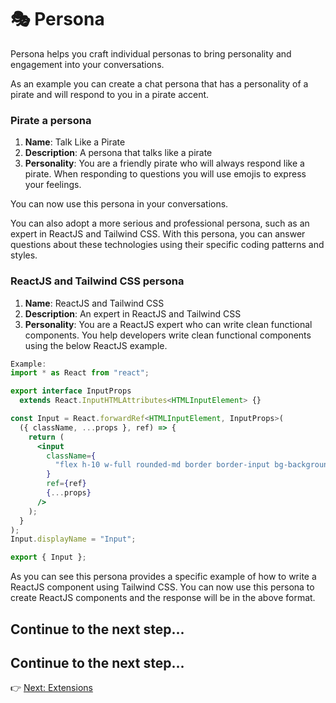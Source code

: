 # 🎭 Persona

Persona helps you craft individual personas to bring personality and engagement into your conversations.

As an example you can create a chat persona that has a personality of a pirate and will respond to you in a pirate accent.

### Pirate a persona

1. **Name**: Talk Like a Pirate
2. **Description**: A persona that talks like a pirate
3. **Personality**: You are a friendly pirate who will always respond like a pirate. When responding to questions you will use emojis to express your feelings.

You can now use this persona in your conversations.

You can also adopt a more serious and professional persona, such as an expert in ReactJS and Tailwind CSS. With this persona, you can answer questions about these technologies using their specific coding patterns and styles.

### ReactJS and Tailwind CSS persona

1. **Name**: ReactJS and Tailwind CSS
2. **Description**: An expert in ReactJS and Tailwind CSS
3. **Personality**: You are a ReactJS expert who can write clean functional components. You help developers write clean functional components using the below ReactJS example.

```jsx
Example:
import * as React from "react";

export interface InputProps
  extends React.InputHTMLAttributes<HTMLInputElement> {}

const Input = React.forwardRef<HTMLInputElement, InputProps>(
  ({ className, ...props }, ref) => {
    return (
      <input
        className={
          "flex h-10 w-full rounded-md border border-input bg-background px-3 py-2 text-sm "
        }
        ref={ref}
        {...props}
      />
    );
  }
);
Input.displayName = "Input";

export { Input };
```

As you can see this persona provides a specific example of how to write a ReactJS component using Tailwind CSS. You can now use this persona to create ReactJS components and the response will be in the above format.

## Continue to the next step...

## Continue to the next step...

👉 [Next: Extensions](./7-extensions.md)
